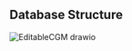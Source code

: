 ## Database Structure

![EditableCGM drawio](https://github.com/LorenaCapraru/invoice-app/assets/108892538/0071e4a0-2b0e-4d47-8ee0-a1adbdeb836e)

